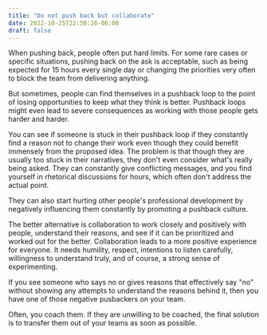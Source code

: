 ```yaml
---
title: "Do not push back but collaborate"
date: 2022-10-25T22:50:28-06:00
draft: false
---
```


When pushing back, people often put hard limits. For some rare cases or specific situations, pushing back on the ask is acceptable, such as being expected for 15 hours every single day or changing the priorities very often to block the team from delivering anything.

But sometimes, people can find themselves in a pushback loop to the point of losing opportunities to keep what they think is better. Pushback loops might even lead to severe consequences as working with those people gets harder and harder. 

You can see if someone is stuck in their pushback loop if they constantly find a reason not to change their work even though they could benefit immensely from the proposed idea. The problem is that though they are usually too stuck in their narratives, they don't even consider what's really being asked. They can constantly give conflicting messages, and you find yourself in rhetorical discussions for hours, which often don't address the actual point.

They can also start hurting other people's professional development by negatively influencing them constantly by promoting a pushback culture.

The better alternative is collaboration to work closely and positively with people, understand their reasons, and see if it can be prioritized and worked out for the better. Collaboration leads to a more positive experience for everyone. It needs humility, respect, intentions to listen carefully, willingness to understand truly, and of course, a strong sense of experimenting. 

If you see someone who says no or gives reasons that effectively say "no" without showing any attempts to understand the reasons behind it, then you have one of those negative pusbackers on your team. 

Often, you coach them. If they are unwilling to be coached, the final solution is to transfer them out of your teams as soon as possible. 
